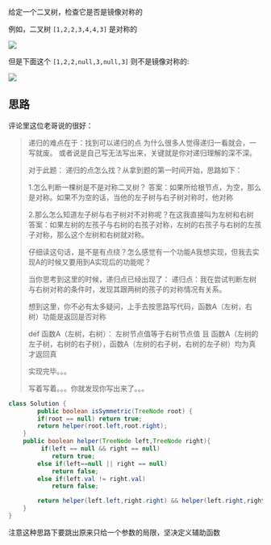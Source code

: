 给定一个二叉树，检查它是否是镜像对称的

例如，二叉树 `[1,2,2,3,4,4,3]` 是对称的



![](https://bwtpicturehouse.oss-cn-shanghai.aliyuncs.com/img/20200921232030.png)

但是下面这个 `[1,2,2,null,3,null,3]` 则不是镜像对称的:

![](https://bwtpicturehouse.oss-cn-shanghai.aliyuncs.com/img/20200921232119.png)

## 思路

评论里这位老哥说的很好：

> 递归的难点在于：找到可以递归的点 为什么很多人觉得递归一看就会，一写就废。 或者说是自己写无法写出来，关键就是你对递归理解的深不深。
>
> 对于此题： 递归的点怎么找？从拿到题的第一时间开始，思路如下：
>
> 1.怎么判断一棵树是不是对称二叉树？ 答案：如果所给根节点，为空，那么是对称。如果不为空的话，当他的左子树与右子树对称时，他对称
>
> 2.那么怎么知道左子树与右子树对不对称呢？在这我直接叫为左树和右树 答案：如果左树的左孩子与右树的右孩子对称，左树的右孩子与右树的左孩子对称，那么这个左树和右树就对称。
>
> 仔细读这句话，是不是有点绕？怎么感觉有一个功能A我想实现，但我去实现A的时候又要用到A实现后的功能呢？
>
> 当你思考到这里的时候，递归点已经出现了： 递归点：我在尝试判断左树与右树对称的条件时，发现其跟两树的孩子的对称情况有关系。
>
> 想到这里，你不必有太多疑问，上手去按思路写代码，函数A（左树，右树）功能是返回是否对称
>
> def 函数A（左树，右树）： 左树节点值等于右树节点值 且 函数A（左树的左子树，右树的右子树），函数A（左树的右子树，右树的左子树）均为真 才返回真
>
> 实现完毕。。。
>
> 写着写着。。。你就发现你写出来了。。。

```java
class Solution {
        public boolean isSymmetric(TreeNode root) {
        if(root == null) return true;
        return helper(root.left,root.right);
    }
    public boolean helper(TreeNode left,TreeNode right){
         if(left == null && right == null)
            return true;
        else if(left==null || right == null)
            return false;
        else if(left.val != right.val)
            return false;

        return helper(left.left,right.right) && helper(left.right,right.left);
    }
}
```

注意这种思路下要跳出原来只给一个参数的局限，坚决定义辅助函数